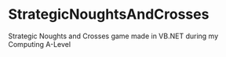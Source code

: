 # StrategicNoughtsAndCrosses
 Strategic Noughts and Crosses game made in VB.NET during my Computing A-Level
